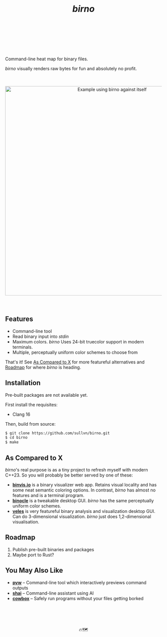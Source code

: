 <h1>
  <div align="center">
    <br />
    <br />
    <b><em>birno</em></b>
    <br />
    <br />
    &nbsp;
  </div>
</h1>
<br />
<br />

Command-line heat map for binary files.

*birno* visually renders raw bytes for
fun and absolutely no profit.

<br />
<br />
<div align="center">
<img
  alt="Example using birno against itself"
  src="docs/example.gif"
  width="672"
>
</div>
<br />
<br />


## Features

- Command-line tool
- Read binary input into *stdin*
- Maximum colors. *birno* Uses 24-bit
  truecolor support in modern terminals.
- Multiple, perceptually uniform color
  schemes to choose from

That's it! See [As Compared to
X](#as-compared-to-x) for more featureful
alternatives and [Roadmap](#roadmap) for
where *birno* is heading.


## Installation

Pre-built packages are not available yet.

First install the requisites:

* Clang 16

Then, build from source:

```sh
$ git clone https://github.com/sullvn/birno.git
$ cd birno
$ make
```


## As Compared to X

*birno*'s real purpose is as a tiny
project to refresh myself with modern
C++23. So you will probably be better
served by one of these:

- [**binvis.io**][0] is a binary visualizer
  web app. Retains visual locality and has
  some neat semantic coloring options.
  In contrast, *birno* has almost no
  features and is a terminal program.
- [**binocle**][1] is a tweakable desktop
  GUI. *birno* has the same perceptually 
  uniform color schemes.
- [**veles**][2] is very featureful binary
  analysis and visualization desktop GUI.
  Can do 3-dimensional visualization.
  *birno* just does 1,2-dimensional
  visualisation.


## Roadmap

1. Publish pre-built binaries and packages
2. Maybe port to Rust?


## You May Also Like

- [**pvw**][3] – Command-line tool which
  interactively previews command outputs
- [**shai**][4] – Command-line assistant
  using AI
- [**cowbox**][5] – Safely run programs
  without your files getting borked


<div align="center">
  <br />
  <br />
  <br />
  <br />
  🔥🗺️
  <br />
  <br />
  <br />
  <br />
  &nbsp;
</div>


[0]: https://binvis.io/#/
[1]: https://github.com/sharkdp/binocle
[2]: https://veles.io
[3]: https://github.com/sullvn/pvw
[4]: https://github.com/sullvn/shai
[5]: https://github.com/sullvn/cowbox


